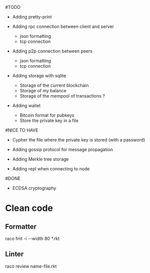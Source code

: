 
#TODO

* Adding pretty-print

* Adding rpc connection between client and server
	* json formatting
	* tcp connection

* Adding p2p connection between peers
	* json formatting
	* tcp connection

* Adding storage with sqlite
	* Storage of the current blockchain
	* Storage of my balance
	* Storage of the mempool of transactions ?
	
* Adding wallet
	* Bitcoin format for pubkeys
	* Store the private key in a file

#NICE TO HAVE

* Cypher the file where the private key is stored (with a password)

* Adding gossip protocol for message propagation

* Adding Merkle tree storage

* Adding repl when connecting to node

#DONE

* ECDSA cryptography

# Clean code

## Formatter
raco fmt -i --width 80 *.rkt

## Linter
raco review name-file.rkt

